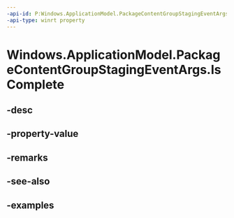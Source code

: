 ```yaml
---
-api-id: P:Windows.ApplicationModel.PackageContentGroupStagingEventArgs.IsComplete
-api-type: winrt property
---
```


<!-- Property syntax.
public bool IsComplete { get; }
-->

# Windows.ApplicationModel.PackageContentGroupStagingEventArgs.IsComplete

## -desc

## -property-value

## -remarks

## -see-also

## -examples

